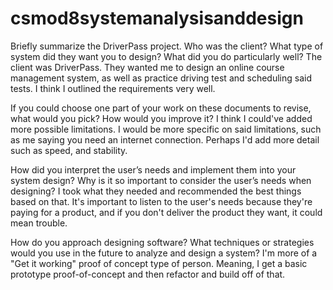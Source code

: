 # csmod8systemanalysisanddesign
Briefly summarize the DriverPass project. Who was the client? What type of system did they want you to design?
What did you do particularly well?
The client was DriverPass. They wanted me to design an online course management system, as well as practice driving test and scheduling said tests. I think I outlined the requirements very well. 

If you could choose one part of your work on these documents to revise, what would you pick? How would you improve it?
I think I could've added more possible limitations. I would be more specific on said limitations, such as me saying you need an internet connection. Perhaps I'd add more detail such as speed, and stability. 

How did you interpret the user’s needs and implement them into your system design? Why is it so important to consider the user’s needs when designing?
I took what they needed and recommended the best things based on that. It's important to listen to the user's needs because they're paying for a product, and if you don't deliver the product they want, it could mean trouble. 

How do you approach designing software? What techniques or strategies would you use in the future to analyze and design a system?
I'm more of a "Get it working" proof of concept type of person. Meaning, I get a basic prototype proof-of-concept and then refactor and build off of that. 
